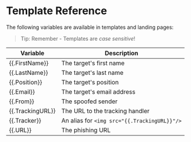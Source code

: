 # Template Reference

The following variables are available in templates and landing pages:

> Tip: Remember - Templates are _case sensitive_!

| Variable | Description |
| --- | --- |
| {{.FirstName}} | The target's first name |
| {{.LastName}} | The target's last name |
| {{.Position}} | The target's position |
| {{.Email}} | The target's email address |
| {{.From}} | The spoofed sender |
| {{.TrackingURL}} | The URL to the tracking handler |
| {{.Tracker}} | An alias for `<img src="{{.TrackingURL}}"/>` |
| {{.URL}} | The phishing URL |


